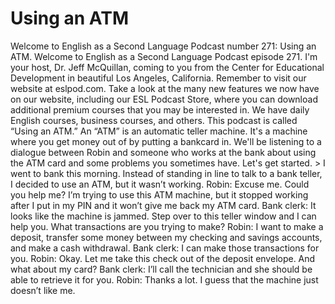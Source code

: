 # Using an ATM

Welcome to English as a Second Language Podcast number 271: Using an ATM.  Welcome to English as a Second Language Podcast episode 271.  I'm your host, Dr. Jeff McQuillan, coming to you from the Center for Educational Development in beautiful Los Angeles, California.  Remember to visit our website at eslpod.com.  Take a look at the many new features we now have on our website, including our ESL Podcast Store, where you can download additional premium courses that you may be interested in.  We have daily English courses, business courses, and others.    This podcast is called “Using an ATM.”  An “ATM” is an automatic teller machine.  It's a machine where you get money out of by putting a bankcard in.  We'll be listening to a dialogue between Robin and someone who works at the bank about using the ATM card and some problems you sometimes have.  Let's get started.  > I went to bank this morning.  Instead of standing in line to talk to a bank teller, I decided to use an ATM, but it wasn’t working.  Robin:  Excuse me.  Could you help me?  I’m trying to use this ATM machine, but it stopped working after I put in my PIN and it won’t give me back my ATM card.  Bank clerk:  It looks like the machine is jammed.  Step over to this teller window and I can help you.  What transactions are you trying to make?  Robin:  I want to make a deposit, transfer some money between my checking and savings accounts, and make a cash withdrawal.    Bank clerk:  I can make those transactions for you.    Robin:  Okay.  Let me take this check out of the deposit envelope.  And what about my card?    Bank clerk:  I’ll call the technician and she should be able to retrieve it for you.  Robin:  Thanks a lot.  I guess that the machine just doesn’t like me. 